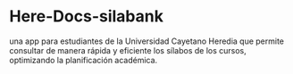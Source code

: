 # Here-Docs-silabank
 una app para estudiantes de la Universidad Cayetano Heredia que permite consultar de manera rápida y eficiente los sílabos de los cursos, optimizando la planificación académica.
